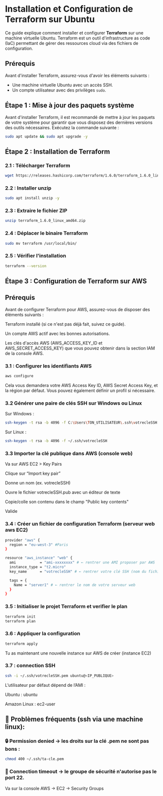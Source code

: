 # Installation et Configuration de Terraform sur Ubuntu

Ce guide explique comment installer et configurer **Terraform** sur une machine virtuelle Ubuntu. Terraform est un outil d'infrastructure as code (IaC) permettant de gérer des ressources cloud via des fichiers de configuration.

## Prérequis

Avant d'installer Terraform, assurez-vous d'avoir les éléments suivants :

- Une machine virtuelle Ubuntu avec un accès SSH.
- Un compte utilisateur avec des privilèges `sudo`.

## Étape 1 : Mise à jour des paquets système

Avant d'installer Terraform, il est recommandé de mettre à jour les paquets de votre système pour garantir que vous disposez des dernières versions des outils nécessaires. Exécutez la commande suivante :

```bash
sudo apt update && sudo apt upgrade -y
```

## Étape 2 : Installation de Terraform

### 2.1 : Télécharger Terraform

```bash
wget https://releases.hashicorp.com/terraform/1.6.0/terraform_1.6.0_linux_amd64.zip
```

### 2.2 : Installer unzip

```bash
sudo apt install unzip -y
```

### 2.3 : Extraire le fichier ZIP

```bash
unzip terraform_1.6.0_linux_amd64.zip
```

### 2.4 : Déplacer le binaire Terraform

```bash
sudo mv terraform /usr/local/bin/
```

### 2.5 : Vérifier l'installation

```bash
terraform --version
```

## Étape 3 : Configuration de Terraform sur AWS

## Prérequis
Avant de configurer Terraform pour AWS, assurez-vous de disposer des éléments suivants :

Terraform installé (si ce n'est pas déjà fait, suivez ce guide).

Un compte AWS actif avec les bonnes autorisations.

Les clés d'accès AWS (AWS_ACCESS_KEY_ID et AWS_SECRET_ACCESS_KEY) que vous pouvez obtenir dans la section IAM de la console AWS.

### 3.1 : Configurer les identifiants AWS

```bash
aws configure
```
Cela vous demandera votre AWS Access Key ID, AWS Secret Access Key, et la région par défaut. Vous pouvez également définir un profil si nécessaire.



### 3.2 Générer une paire de clés SSH sur Windows ou Linux

Sur Windows :
```bash
ssh-keygen -t rsa -b 4096 -f C:\Users\TON_UTILISATEUR\.ssh\votrecleSSH

```

Sur Linux :
```bash
ssh-keygen -t rsa -b 4096 -f ~/.ssh/votrecleSSH
```

### 3.3 Importer la clé publique dans AWS (console web)

Va sur AWS EC2 > Key Pairs

Clique sur “Import key pair”

Donne un nom (ex. votrecleSSH)

Ouvre le fichier votrecleSSH.pub avec un éditeur de texte

Copie/colle son contenu dans le champ "Public key contents"

Valide


### 3.4 : Créer un fichier de configuration Terraform (serveur web aws EC2)

```bash
provider "aws" {
  region = "eu-west-3" #Paris
}

resource "aws_instance" "web" {
  ami           = "ami-xxxxxxxx" # ← rentrer une AMI proposer par AWS
  instance_type = "t2.micro"
  key_name      = "votrecleSSH" # ← rentrer votre clé SSH (nom du fichier dans ~/.ssh)

  tags = {
    Name = "server1" # ← rentrer le nom de votre serveur web
  }
}
```

### 3.5 : Initialiser le projet Terraform et verifier le plan

```bash
terraform init
terraform plan
```

### 3.6 : Appliquer la configuration

```bash
terraform apply
```


Tu as maintenant une nouvelle instance sur AWS de créer (instance EC2)


### 3.7 : connection SSH

```bash
ssh -i ~/.ssh/votrecleSSH.pem ubuntu@<IP_PUBLIQUE>
```
L’utilisateur par défaut dépend de l’AMI :

Ubuntu : ubuntu

Amazon Linux : ec2-user

## 🚨 Problèmes fréquents (ssh via une machine linux):

### 🔒 Permission denied → les droits sur la clé .pem ne sont pas bons :

```bash
chmod 400 ~/.ssh/ta-cle.pem
```

### 🚫 Connection timeout → le groupe de sécurité n'autorise pas le port 22.
Va sur la console AWS → EC2 → Security Groups
